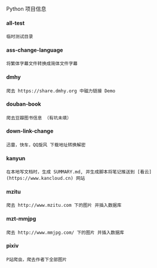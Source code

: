 Python 项目信息

#### all-test
    临时测试目录

#### ass-change-language
    将繁体字幕文件转换成简体文件字幕

#### dmhy
    爬去 https://share.dmhy.org 中磁力链接 Demo

#### douban-book
    爬去豆瓣图书信息 （有坑未填）

#### down-link-change
    迅雷，快车，QQ旋风 下载地址转换解密

#### kanyun
    在本地写文档时，生成 SUMMARY.md, 并生成脚本将笔记推送到 [看云](https://www.kancloud.cn) 网站

#### mzitu
    爬去 http://www.mzitu.com 下的图片 并插入数据库

#### mzt-mmjpg
    爬去 http://www.mmjpg.com/ 下的图片 并插入数据库

#### pixiv
    P站爬虫，爬去作者下全部图片


